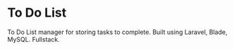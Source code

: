 # To Do List

To Do List manager for storing tasks to complete. Built using Laravel, Blade, MySQL. Fullstack.
